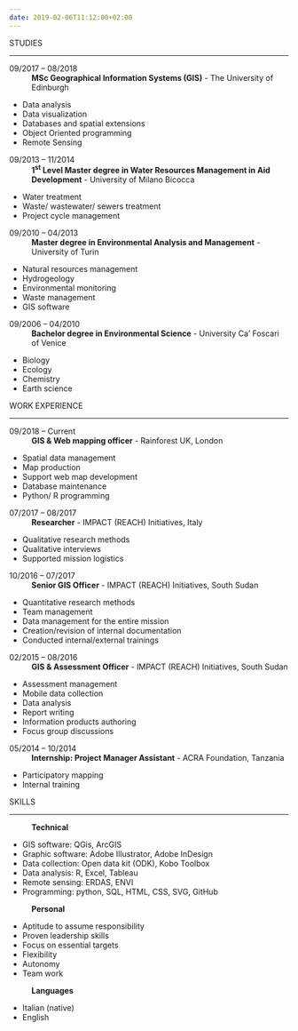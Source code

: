 ```yaml
---
date: 2019-02-06T11:12:00+02:00
---
```

<dl>
    <dt class="vitaetitle">STUDIES</dt>
</dl>
<hr>
<dl>
    <dt class="vitaedt">09/2017 – 08/2018</dt>
    <dd><b>MSc Geographical Information Systems (GIS)</b> -  The University of Edinburgh</dd>
    <ul class="vitaelist">
        <li>Data analysis</li>
        <li>Data visualization</li>
        <li>Databases and spatial extensions</li>
        <li>Object Oriented programming</li>
        <li>Remote Sensing</li>
    </ul>
</dl>

<dl>
    <dt class="vitaedt">09/2013 – 11/2014</dt>
    <dd><b>1<sup>st</sup> Level Master degree in Water Resources Management in Aid Development</b> -  University of Milano Bicocca</dd>
    <ul class="vitaelist">
        <li>Water treatment</li>
        <li>Waste/ wastewater/ sewers treatment</li>
        <li>Project cycle management</li>
    </ul>
</dl>

<dl>
    <dt class="vitaedt">09/2010 – 04/2013</dt>
    <dd><b>Master degree in Environmental Analysis and Management</b> -  University of Turin</dd>
    <ul class="vitaelist">
        <li>Natural resources management</li>
        <li>Hydrogeology</li>
        <li>Environmental monitoring</li>
        <li>Waste management</li>
        <li>GIS software</li>
    </ul>
</dl>

<dl>
    <dt class="vitaedt">09/2006 – 04/2010</dt>
    <dd><b>Bachelor degree in Environmental Science</b> -  University Ca’ Foscari of Venice</dd>
    <ul class="vitaelist">
        <li>Biology</li>
        <li>Ecology</li>
        <li>Chemistry</li>
        <li>Earth science</li>
    </ul>
</dl>


<dl>
    <dt class="vitaetitle">WORK EXPERIENCE</dt>
</dl>
<hr>

<dl>
    <dt class="vitaedt">09/2018 – Current</dt>
    <dd><b>GIS & Web mapping officer</b> -  Rainforest UK, London</dd>
    <ul class="vitaelist">
        <li>Spatial data management</li>
        <li>Map production</li>
        <li>Support web map development</li>
        <li>Database maintenance</li>
        <li>Python/ R programming</li>
    </ul>
</dl>

<dl>
    <dt class="vitaedt">07/2017 – 08/2017</dt>
    <dd><b>Researcher</b> -  IMPACT (REACH) Initiatives, Italy</dd>
    <ul class="vitaelist">
        <li>Qualitative research methods</li>
        <li>Qualitative interviews</li>
        <li>Supported mission logistics</li>
    </ul>
</dl>

<dl>
    <dt class="vitaedt">10/2016 – 07/2017</dt>
    <dd><b>Senior GIS Officer</b> -  IMPACT (REACH) Initiatives, South Sudan</dd>
    <ul class="vitaelist">
        <li>Quantitative research methods</li>
        <li>Team management</li>
        <li>Data management for the entire mission</li>
        <li>Creation/revision of internal documentation</li>
        <li>Conducted internal/external trainings</li>
    </ul>
</dl>

<dl>
    <dt class="vitaedt">02/2015 – 08/2016</dt>
    <dd><b>GIS & Assessment Officer</b> -  IMPACT (REACH) Initiatives, South Sudan</dd>
    <ul class="vitaelist">
        <li>Assessment management</li>
        <li>Mobile data collection</li>
        <li>Data analysis</li>
        <li>Report writing</li>
        <li>Information products authoring</li>
        <li>Focus group discussions</li>
    </ul>
</dl>

<dl>
    <dt class="vitaedt">05/2014 – 10/2014</dt>
    <dd><b>Internship: Project Manager Assistant</b> -  ACRA Foundation, Tanzania </dd>
    <ul class="vitaelist">
        <li>Participatory mapping</li>
        <li>Internal training</li>
    </ul>
</dl>

<dl>
    <dt class="vitaetitle">SKILLS</dt>
</dl>
<hr>
<dl>
    <dd><b>Technical</b></dd>
    <ul class="vitaelist">
        <li>GIS software: QGis, ArcGIS</li>
        <li>Graphic software: Adobe Illustrator, Adobe InDesign</li>
        <li>Data collection: Open data kit (ODK), Kobo Toolbox</li>
        <li>Data analysis: R, Excel, Tableau</li>
        <li>Remote sensing: ERDAS, ENVI</li>
        <li>Programming: python, SQL, HTML, CSS, SVG, GitHub</li>
    </ul>
</dl>
<dl>
    <dd><b>Personal</b></dd>
    <ul class="vitaelist">
        <li>Aptitude to assume responsibility</li>
        <li>Proven leadership skills</li>
        <li>Focus on essential targets</li>
        <li>Flexibility</li>
        <li>Autonomy</li>
        <li>Team work</li>
    </ul>
</dl>
<dl>
    <dd><b>Languages</b></dd>
    <ul class="vitaelist">
        <li>Italian (native)</li>
        <li>English</li>
    </ul>
</dl>





